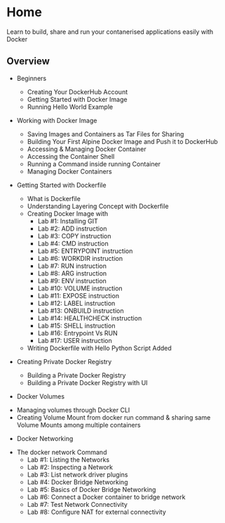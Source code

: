 # Home


Learn to build, share and run your contanerised applications easily with Docker

## Overview

*  Beginners
   - Creating Your DockerHub Account
   - Getting Started with Docker Image
   - Running Hello World Example

* Working with Docker Image
   - Saving Images and Containers as Tar Files for Sharing
   - Building Your First Alpine Docker Image and Push it to DockerHub
   - Accessing & Managing Docker Container
   - Accessing the Container Shell
   - Running a Command inside running Container
   - Managing Docker Containers

* Getting Started with Dockerfile
  - What is Dockerfile
  - Understanding Layering Concept with Dockerfile
  - Creating Docker Image with
    - Lab #1: Installing GIT
    - Lab #2: ADD instruction
    - Lab #3: COPY instruction
    - Lab #4: CMD instruction
    - Lab #5: ENTRYPOINT instruction
    - Lab #6: WORKDIR instruction
    - Lab #7: RUN instruction
    - Lab #8: ARG instruction
    - Lab #9: ENV instruction
    - Lab #10: VOLUME instruction
    - Lab #11: EXPOSE instruction
    - Lab #12: LABEL instruction
    - Lab #13: ONBUILD instruction
    - Lab #14: HEALTHCHECK instruction
    - Lab #15: SHELL instruction
    - Lab #16: Entrypoint Vs RUN
    - Lab #17: USER instruction
  - Writing Dockerfile with Hello Python Script Added

* Creating Private Docker Registry
  - Building a Private Docker Registry
  - Building a Private Docker Registry with UI

* Docker Volumes
 - Managing volumes through Docker CLI
 - Creating Volume Mount from docker run command & sharing same Volume Mounts among multiple containers

* Docker Networking
 - The docker network Command
    - Lab #1: Listing the Networks
    - Lab #2: Inspecting a Network
    - Lab #3: List network driver plugins
    - Lab #4: Docker Bridge Networking
    - Lab #5: Basics of Docker Bridge Networking
    - Lab #6: Connect a Docker container to bridge network
    - Lab #7: Test Network Connectivity
    - Lab #8: Configure NAT for external connectivity

